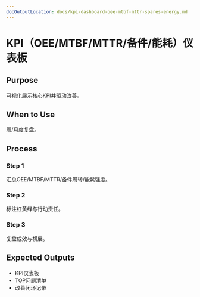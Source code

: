 ```yaml
---
docOutputLocation: docs/kpi-dashboard-oee-mtbf-mttr-spares-energy.md
---
```


# KPI（OEE/MTBF/MTTR/备件/能耗）仪表板

## Purpose

可视化展示核心KPI并驱动改善。

## When to Use

周/月度复盘。

## Process

### Step 1

汇总OEE/MTBF/MTTR/备件周转/能耗强度。

### Step 2

标注红黄绿与行动责任。

### Step 3

复盘成效与横展。

## Expected Outputs

- KPI仪表板
- TOP问题清单
- 改善闭环记录
